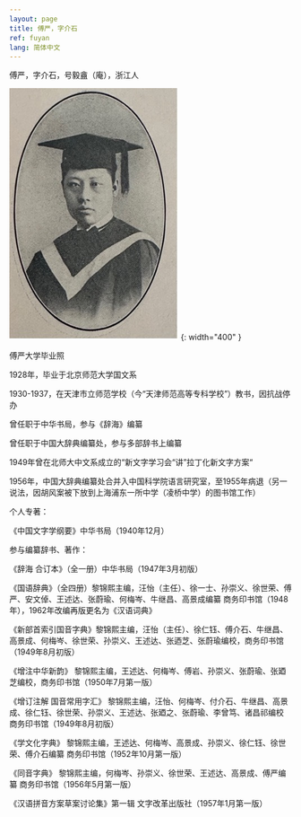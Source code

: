 ```yaml
---
layout: page
title: 傅严，字介石
ref: fuyan
lang: 简体中文
---
```


傅严，字介石，号毅盦（庵），浙江人

![image](/assets/imgs/fuyan_graduation.jpg "傅严大学毕业照") {: width="400" }

傅严大学毕业照

1928年，毕业于北京师范大学国文系

1930-1937，在天津市立师范学校（今“天津师范高等专科学校”）教书，因抗战停办

曾任职于中华书局，参与《辞海》编纂

曾任职于中国大辞典编纂处，参与多部辞书上编纂

1949年曾在北师大中文系成立的“新文字学习会“讲”拉丁化新文字方案“

1956年，中国大辞典编纂处合并入中国科学院语言研究室，至1955年病退（另一说法，因胡风案被下放到上海浦东一所中学（凌桥中学）的图书馆工作）

个人专著：

《中国文字学纲要》中华书局（1940年12月）

参与编纂辞书、著作：

《辞海 合订本》（全一册）中华书局（1947年3月初版）

《国语辞典》（全四册）黎锦熙主编，汪怡（主任）、徐一士、孙崇义、徐世荣、傅严、安文倬、王述达、张蔚瑜、何梅岑、牛继昌、高景成编纂 商务印书馆（1948年），1962年改编再版更名为《汉语词典》

《新部首索引国音字典》黎锦熙主编，汪怡（主任）、徐仁钰、傅介石、牛继昌、高景成、何梅岑、徐世荣、孙崇义、王述达、张迺芝、张蔚瑜编校，商务印书馆（1949年8月初版）

《增注中华新韵》 黎锦熙主编，王述达、何梅岑、傅岩、孙崇义、张蔚瑜、张廼芝编校，商务印书馆（1950年7月第一版）

《增订注解 国音常用字汇》
 黎锦熙主编，汪怡、何梅岑、付介石、牛继昌、高景成、徐仁钰、徐世荣、孙崇义、王述达、张廼之、张蔚瑜、李曾笃、诸昌祁编校 商务印书馆（1949年8月初版）
 
《学文化字典》 黎锦熙主编，王述达、何梅岑、高景成、孙崇义、徐仁钰、徐世荣、傅介石编纂 商务印书馆（1952年10月第一版）

《同音字典》 黎锦熙主编，何梅岑、孙崇义、徐世荣、王述达、高景成、傅严编纂 商务印书馆（1956年5月第一版）

《汉语拼音方案草案讨论集》第一辑 文字改革出版社（1957年1月第一版）

